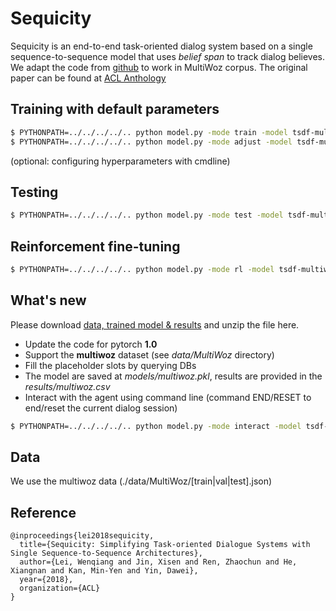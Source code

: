 # Sequicity

Sequicity is an end-to-end task-oriented dialog system based on a single sequence-to-sequence model that uses *belief span* to track dialog believes. We adapt the code from [github](https://github.com/WING-NUS/sequicity) to work in MultiWoz corpus.  The original paper can be found at [ACL Anthology](https://aclweb.org/anthology/papers/P/P18/P18-1133)

## Training with default parameters

   ```bash
$ PYTHONPATH=../../../../.. python model.py -mode train -model tsdf-multiwoz
$ PYTHONPATH=../../../../.. python model.py -mode adjust -model tsdf-multiwoz -c lr=0.0003
   ```

   (optional: configuring hyperparameters with cmdline)

   ## Testing

   ```bash
$ PYTHONPATH=../../../../.. python model.py -mode test -model tsdf-multiwoz
   ```

   ## Reinforcement fine-tuning

   ```bash
$ PYTHONPATH=../../../../.. python model.py -mode rl -model tsdf-multiwoz -c lr=0.0001
   ```

## What's new

Please download [data, trained model & results](https://drive.google.com/open?id=1ew_NF2FSEfQ4R-2vo-sSzSSzzdwyGwD3) and unzip the file here.

- Update the code for pytorch **1.0**
- Support the **multiwoz** dataset (see *data/MultiWoz* directory)
- Fill the placeholder slots by querying DBs
- The model are saved at *models/multiwoz.pkl*, results are provided in the *results/multiwoz.csv*
- Interact with the agent using command line  (command END/RESET to end/reset the current dialog session)

```bash
$ PYTHONPATH=../../../../.. python model.py -mode interact -model tsdf-multiwoz
```

## Data

We use the multiwoz data (./data/MultiWoz/[train|val|test].json)

## Reference

   ```
   @inproceedings{lei2018sequicity,
     title={Sequicity: Simplifying Task-oriented Dialogue Systems with Single Sequence-to-Sequence Architectures},
     author={Lei, Wenqiang and Jin, Xisen and Ren, Zhaochun and He, Xiangnan and Kan, Min-Yen and Yin, Dawei},
     year={2018},
     organization={ACL}
   }
   ```